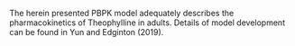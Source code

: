 The herein presented PBPK model adequately describes the pharmacokinetics of Theophylline in adults. Details of model development can be found in Yun and Edginton (2019).



